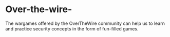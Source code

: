 # Over-the-wire-
The wargames offered by the OverTheWire community can help us to learn and practice security concepts in the form of fun-filled games.

